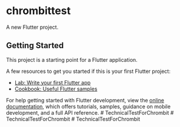 # chrombittest

A new Flutter project.

## Getting Started

This project is a starting point for a Flutter application.

A few resources to get you started if this is your first Flutter project:

- [Lab: Write your first Flutter app](https://docs.flutter.dev/get-started/codelab)
- [Cookbook: Useful Flutter samples](https://docs.flutter.dev/cookbook)

For help getting started with Flutter development, view the
[online documentation](https://docs.flutter.dev/), which offers tutorials,
samples, guidance on mobile development, and a full API reference.
#   T e c h n i c a l T e s t F o r C h r o m b i t  
 #   T e c h n i c a l T e s t F o r C h r o m b i t  
 #   T e c h n i c a l T e s t F o r C h r o m b i t  
 